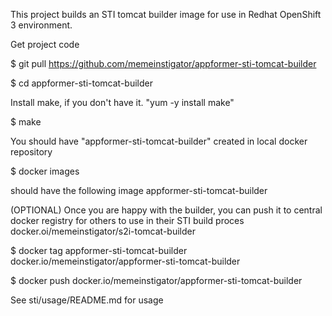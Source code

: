 This project builds an STI tomcat builder image for use in Redhat OpenShift 3 environment.

Get project code

$ git pull https://github.com/memeinstigator/appformer-sti-tomcat-builder

$ cd appformer-sti-tomcat-builder
 
Install make, if you don't have it. "yum -y install make"

$ make

You should have "appformer-sti-tomcat-builder" created in local docker repository

$ docker images

should have the following image appformer-sti-tomcat-builder
 
(OPTIONAL)
Once you are happy with the builder, you can push it to central docker registry for others to use in their STI build proces
docker.oi/memeinstigator/s2i-tomcat-builder

$ docker tag appformer-sti-tomcat-builder docker.io/memeinstigator/appformer-sti-tomcat-builder

$ docker push docker.io/memeinstigator/appformer-sti-tomcat-builder

See sti/usage/README.md for usage
